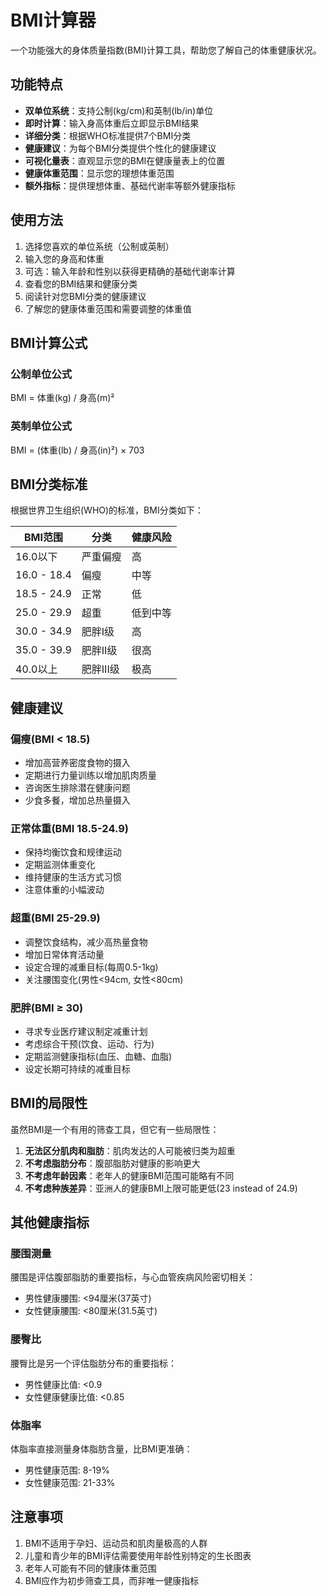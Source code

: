 <script setup>
import BMICalculator from '../.vitepress/theme/components/bmi-calculator/index.vue'
</script>

# BMI计算器

一个功能强大的身体质量指数(BMI)计算工具，帮助您了解自己的体重健康状况。

<BMICalculator></BMICalculator>

## 功能特点

- **双单位系统**：支持公制(kg/cm)和英制(lb/in)单位
- **即时计算**：输入身高体重后立即显示BMI结果
- **详细分类**：根据WHO标准提供7个BMI分类
- **健康建议**：为每个BMI分类提供个性化的健康建议
- **可视化量表**：直观显示您的BMI在健康量表上的位置
- **健康体重范围**：显示您的理想体重范围
- **额外指标**：提供理想体重、基础代谢率等额外健康指标

## 使用方法

1. 选择您喜欢的单位系统（公制或英制）
2. 输入您的身高和体重
3. 可选：输入年龄和性别以获得更精确的基础代谢率计算
4. 查看您的BMI结果和健康分类
5. 阅读针对您BMI分类的健康建议
6. 了解您的健康体重范围和需要调整的体重值

## BMI计算公式

### 公制单位公式

BMI = 体重(kg) / 身高(m)²

### 英制单位公式

BMI = (体重(lb) / 身高(in)²) × 703

## BMI分类标准

根据世界卫生组织(WHO)的标准，BMI分类如下：

| BMI范围 | 分类 | 健康风险 |
|---------|------|----------|
| 16.0以下 | 严重偏瘦 | 高 |
| 16.0 - 18.4 | 偏瘦 | 中等 |
| 18.5 - 24.9 | 正常 | 低 |
| 25.0 - 29.9 | 超重 | 低到中等 |
| 30.0 - 34.9 | 肥胖I级 | 高 |
| 35.0 - 39.9 | 肥胖II级 | 很高 |
| 40.0以上 | 肥胖III级 | 极高 |

## 健康建议

### 偏瘦(BMI < 18.5)
- 增加高营养密度食物的摄入
- 定期进行力量训练以增加肌肉质量
- 咨询医生排除潜在健康问题
- 少食多餐，增加总热量摄入

### 正常体重(BMI 18.5-24.9)
- 保持均衡饮食和规律运动
- 定期监测体重变化
- 维持健康的生活方式习惯
- 注意体重的小幅波动

### 超重(BMI 25-29.9)
- 调整饮食结构，减少高热量食物
- 增加日常体育活动量
- 设定合理的减重目标(每周0.5-1kg)
- 关注腰围变化(男性<94cm, 女性<80cm)

### 肥胖(BMI ≥ 30)
- 寻求专业医疗建议制定减重计划
- 考虑综合干预(饮食、运动、行为)
- 定期监测健康指标(血压、血糖、血脂)
- 设定长期可持续的减重目标

## BMI的局限性

虽然BMI是一个有用的筛查工具，但它有一些局限性：

1. **无法区分肌肉和脂肪**：肌肉发达的人可能被归类为超重
2. **不考虑脂肪分布**：腹部脂肪对健康的影响更大
3. **不考虑年龄因素**：老年人的健康BMI范围可能略有不同
4. **不考虑种族差异**：亚洲人的健康BMI上限可能更低(23 instead of 24.9)

## 其他健康指标

### 腰围测量
腰围是评估腹部脂肪的重要指标，与心血管疾病风险密切相关：
- 男性健康腰围: <94厘米(37英寸)
- 女性健康腰围: <80厘米(31.5英寸)

### 腰臀比
腰臀比是另一个评估脂肪分布的重要指标：
- 男性健康比值: <0.9
- 女性健康健康比值: <0.85

### 体脂率
体脂率直接测量身体脂肪含量，比BMI更准确：
- 男性健康范围: 8-19%
- 女性健康范围: 21-33%

## 注意事项

1. BMI不适用于孕妇、运动员和肌肉量极高的人群
2. 儿童和青少年的BMI评估需要使用年龄性别特定的生长图表
3. 老年人可能有不同的健康体重范围
4. BMI应作为初步筛查工具，而非唯一健康指标
